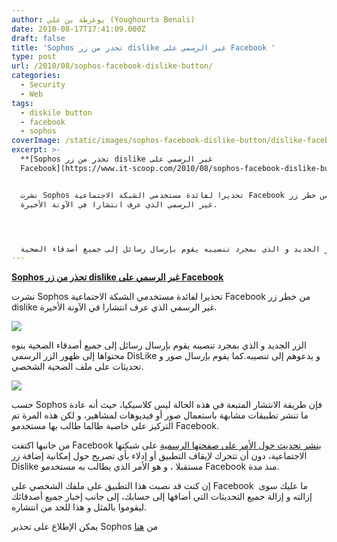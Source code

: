 ```yaml
---
author: يوغرطة بن علي (Youghourta Benali)
date: 2010-08-17T17:41:09.000Z
draft: false
title: 'Sophos تحذر من زر dislike غير الرسمي على Facebook '
type: post
url: /2010/08/sophos-facebook-dislike-button/
categories:
  - Security
  - Web
tags:
  - diskile button
  - facebook
  - sophos
coverImage: /static/images/sophos-facebook-dislike-button/dislike-facebook-page.jpg
excerpt: >-
  **[Sophos تحذر من زر dislike غير الرسمي على
  Facebook](https://www.it-scoop.com/2010/08/sophos-facebook-dislike-button/)**


  نشرت Sophos تحذيرا لفائدة مستخدمي الشبكة الاجتماعية Facebook من خطر زر dislike
  غير الرسمي الذي عرف انتشارا في الآونة الأخيرة.




  الزر الجديد و الذي بمجرد تنصيبه يقوم بإرسال رسائل إلى جميع أصدقاء الضحية
---
```

**[Sophos تحذر من زر dislike غير الرسمي على Facebook](https://www.it-scoop.com/2010/08/sophos-facebook-dislike-button/)**

نشرت Sophos تحذيرا لفائدة مستخدمي الشبكة الاجتماعية Facebook من خطر زر dislike غير الرسمي الذي عرف انتشارا في الآونة الأخيرة.

![](/static/images/sophos-facebook-dislike-button/dislike-facebook-page.jpg)

الزر الجديد و الذي بمجرد تنصيبه يقوم بإرسال رسائل إلى جميع أصدقاء الضحية ينوه محتواها إلى ظهور الزر الرسمي DisLike و يدعوهم إلى تنصيبه.كما يقوم بإرسال صور و تحديثات على ملف الضحية الشخصي.

![](/static/images/sophos-facebook-dislike-button/dislike-updates-shadow.jpg)

حسب Sophos فإن طريقة الانتشار المتبعة في هذه الحالة ليس كلاسيكيا، حيث أنه عادة ما تنشر تطبيقات مشابهة باستعمال صور أو فيديوهات لمشاهير، و لكن هذه المرة تم التركيز على خاصية طالما طالب بها مستخدمو Facebook.

من جانبها اكتفت Facebook ب[نشر تحديث حول الأمر على صفحتها الرسمية](http://www.facebook.com/facebook) على شبكتها الاجتماعية، دون أن تتحرك لإيقاف التطبيق أو إدلاء بأي تصريح حول إمكانية إضافة زر Dislike مستقبلا ، و هو الأمر الذي يطالب به مستخدمو Facebook منذ مدة.

إن كنت قد نصبت هذا التطبيق على ملفك الشخصي على Facebook  ما عليك سوى إزالته و إزالة جميع التحديثات التي أضافها إلى حسابك، إلى جانب إخبار جميع أصدقائك ليقوموا بالمثل و هذا للحد من انتشاره.

يمكن الإطلاع على تحذير Sophos من [هنا](http://www.sophos.com/blogs/gc/g/2010/08/16/facebook-dislike-button)
